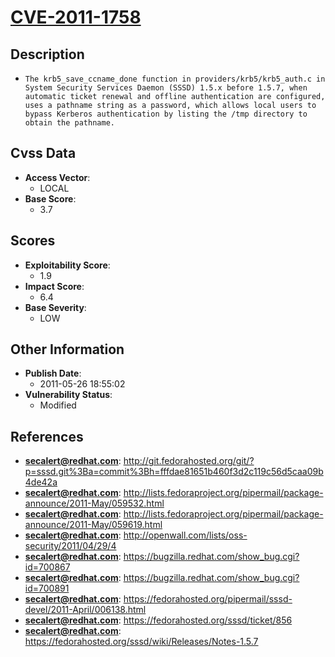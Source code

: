 
# [CVE-2011-1758](https://cve.mitre.org/cgi-bin/cvename.cgi?name=CVE-2011-1758)

## Description

- `The krb5_save_ccname_done function in providers/krb5/krb5_auth.c in System Security Services Daemon (SSSD) 1.5.x before 1.5.7, when automatic ticket renewal and offline authentication are configured, uses a pathname string as a password, which allows local users to bypass Kerberos authentication by listing the /tmp directory to obtain the pathname.`

## Cvss Data

- **Access Vector**:
  - LOCAL
- **Base Score**:
  - 3.7

## Scores

- **Exploitability Score**:
  - 1.9
- **Impact Score**:
  - 6.4
- **Base Severity**:
  - LOW

## Other Information

- **Publish Date**:
  - 2011-05-26 18:55:02
- **Vulnerability Status**:
  - Modified

## References

- **secalert@redhat.com**: http://git.fedorahosted.org/git/?p=sssd.git%3Ba=commit%3Bh=fffdae81651b460f3d2c119c56d5caa09b4de42a
- **secalert@redhat.com**: http://lists.fedoraproject.org/pipermail/package-announce/2011-May/059532.html
- **secalert@redhat.com**: http://lists.fedoraproject.org/pipermail/package-announce/2011-May/059619.html
- **secalert@redhat.com**: http://openwall.com/lists/oss-security/2011/04/29/4
- **secalert@redhat.com**: https://bugzilla.redhat.com/show_bug.cgi?id=700867
- **secalert@redhat.com**: https://bugzilla.redhat.com/show_bug.cgi?id=700891
- **secalert@redhat.com**: https://fedorahosted.org/pipermail/sssd-devel/2011-April/006138.html
- **secalert@redhat.com**: https://fedorahosted.org/sssd/ticket/856
- **secalert@redhat.com**: https://fedorahosted.org/sssd/wiki/Releases/Notes-1.5.7
